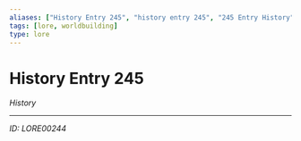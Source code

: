 ```yaml
---
aliases: ["History Entry 245", "history entry 245", "245 Entry History"]
tags: [lore, worldbuilding]
type: lore
---
```


# History Entry 245

*History*

---
*ID: LORE00244*